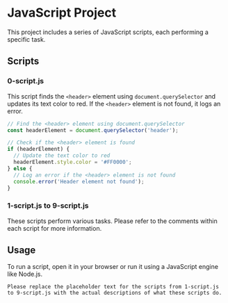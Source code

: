 # JavaScript Project

This project includes a series of JavaScript scripts, each performing a specific task.

## Scripts

### 0-script.js

This script finds the `<header>` element using `document.querySelector` and updates its text color to red. If the `<header>` element is not found, it logs an error.

```javascript
// Find the <header> element using document.querySelector
const headerElement = document.querySelector('header');

// Check if the <header> element is found
if (headerElement) {
  // Update the text color to red
  headerElement.style.color = '#FF0000';
} else {
  // Log an error if the <header> element is not found
  console.error('Header element not found');
}
```

### 1-script.js to 9-script.js
These scripts perform various tasks. Please refer to the comments within each script for more information.

## Usage
To run a script, open it in your browser or run it using a JavaScript engine like Node.js.

```
Please replace the placeholder text for the scripts from 1-script.js to 9-script.js with the actual descriptions of what these scripts do.
```